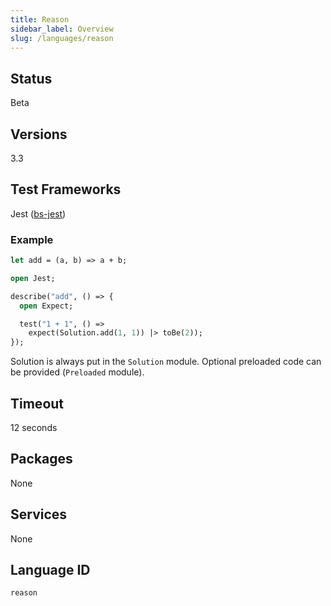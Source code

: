```yaml
---
title: Reason
sidebar_label: Overview
slug: /languages/reason
---
```



## Status

Beta

## Versions

3.3

## Test Frameworks

Jest ([bs-jest](https://github.com/glennsl/bs-jest))

### Example

```ocaml
let add = (a, b) => a + b;
```
```ocaml
open Jest;

describe("add", () => {
  open Expect;

  test("1 + 1", () =>
    expect(Solution.add(1, 1)) |> toBe(2));
});
```

Solution is always put in the `Solution` module. Optional preloaded code can be provided (`Preloaded` module).

## Timeout

12 seconds

## Packages

None

## Services

None

## Language ID

`reason`
